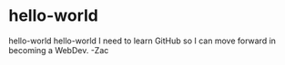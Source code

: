 # hello-world
hello-world hello-world
I need to learn GitHub so I can move forward in becoming a WebDev.
-Zac
